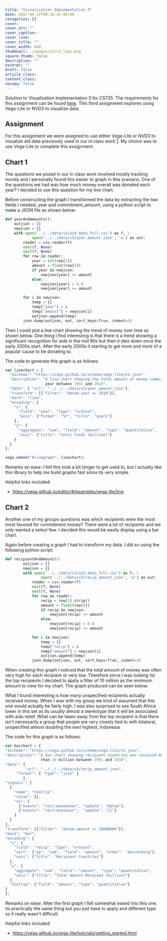 ```yaml
---
title: "Visualization Implementation 3"
date: 2017-09-22T00:18:41-04:00
categories: []
cover:
cover_alt: ""
cover_caption:
cover_link:
cover_title: ""
cover_width: 640
thumbnail: ./images/v3/v3_logo.png
square_thumb: false
description: ""
excerpt: ""
draft: false
article_class:
content_class:
nocopy: false
---
```

Solution to Visualization Implementation 3 for CS725. The requirements for this
assignment can be found [here](http://www.cs.odu.edu/~mweigle/CS725-F17/VI3).
This third assignment explores using Vega-Lite or NVD3 to visualize data.

<!--more-->

<link rel="stylesheet" type="text/css" href="../../../styles/home.css">



## Assignment

For this assignment we were assigned to use either Vega-Lite or NVD3 to visualize
aid data previously used in our in class work [1](http://www.cs.odu.edu/~mweigle/CS725-F17/ICW1).
My choice was to use Vega-Lite to complete this assignment.

## Chart 1

The questions we posed in our in class work involved mostly tracking money and I personally
found this easier to graph in this scenario. One of the questions we had was how much money
overall was donated each year? I decided to use this question for my line chart.

Before constructing the graph I transformed the data by extracting the two fields I needed,
year and commitment_amount, using a python script to make a JSON file as shown below:

```python
def yearAndAmounts():
    outjson = []
    newjson = {}
    with open('../../data/v3/aid_data_full.csv') as f, \
            open('../../data/v3/year_amount.json', 'w') as out:
        reader = csv.reader(f)
        next(f, None)
        next(f, None)
        for row in reader:
            year = int(row[1])
            amount = float(row[4])
            if year in newjson:
                newjson[year] += amount
            else:
                newjson[year] = 0.0
                newjson[year] += amount

        for i in newjson:
            temp = {}
            temp["year"] = i
            temp["amount"] = newjson[i]
            outjson.append(temp)
        json.dump(outjson, out, sort_keys=True, indent=4)
```

Then I could plot a line chart showing the trend of money over time as shown below.
One thing I find interesting is that there is a trend showing a significant recognition
for aids in the mid 90s but then it dies down once the early 2000s start. After the early
2000s it starting to get more and more of a popular cause to be donating to.

<div id="linegraph"></div>

The code to generate this graph is as follows:

```Javascript
var linechart = {
  "$schema": "https://vega.github.io/schema/vega-lite/v2.json",
  "description": "A line chart showing the total amount of money committed every
                  year between 1991 and 2010",
  "data": { "url": "../../../data/v3/year_amount.json"},
  "transform": [{"filter": "datum.year <= 2010"}],
  "mark": "line",
  "encoding": {
    "x": {
      "field": "year", "type": "ordinal",
      "axis": {"format": "%Y", "title": "years"}
    },
    "y": {
      "aggregate": "sum", "field": "amount", "type": "quantitative",
      "axis": {"title": "total funds (million)"}
    }
  }
};

vega.embed("#linegraph", linechart);
```

Remarks on ease: I felt this took a bit longer to get used to, but I actually like this
library to help me build graphs fast since its very simple.

Helpful links included:

- https://vega.github.io/editor/#/examples/vega-lite/line

## Chart 2


Another one of my groups questions was which recipients were the most most favored for
commitment money? There were a lot of recipients and we only wanted a select few. I decided
this would be easily display using a bar chart.

Again before creating a graph I had to transform my data. I did so using the following
python script:

```python
def recipientAndAmount():
        outjson = []
        newjson = {}
        with open('../../data/v3/aid_data_full.csv') as f, \
                open('../../data/v3/recip_amount.json', 'w') as out:
            reader = csv.reader(f)
            next(f, None)
            next(f, None)
            for row in reader:
                recip = row[3].strip()
                amount = float(row[4])
                if recip in newjson:
                    newjson[recip] += amount
                else:
                    newjson[recip] = 0.0
                    newjson[recip] += amount

            for i in newjson:
                temp = {}
                temp["recip"] = i
                temp["amount"] = newjson[i]
                outjson.append(temp)
            json.dump(outjson, out, sort_keys=True, indent=4)
```

When creating this graph I noticed that the total amount of money was often very
high for each recipient or very low. Therefore since I was looking for the top recipients
I decided to apply a filter of 10 million as the minimum amount to view for my chart. The graph
produced can be seen below.

What I found interesting is how many unspecified recipients actually received money.
When I was with my group we kind of assumed that this one would actually be fairly high.
I was also surprised to see South Africa lower in this set as its usually almost a stereotype
that it will be associated with aids relief. What can be taken away from the top recipient
is that there isn't necessarily a group that people are very closely tied to with bilateral,
unspecified almost doubling the next highest, Indonesia.



<div id="bargraph"></div>

The code for this graph is as follows:

```Javascript
var barchart = {
"$schema": "https://vega.github.io/schema/vega-lite/v2.json",
"description": "A bar chart showing recipient countries who received more
                than 10 million between 1991 and 2010",
"data": {
         "url": "../../../data/v3/recip_amount.json",
     "format": { "type": "json" }
        },
"signals": [
  {
    "name": "tooltip",
    "value": {},
    "on": [
      {"events": "rect:mouseover", "update": "datum"},
      {"events": "rect:mouseout",  "update": "{}"}
    ]
  }
],
"transform": [{"filter": "datum.amount >= 10000000"}],
"mark": "bar",
"encoding": {
  "x": {
    "field": "recip", "type": "ordinal",
    "sort": {"op": "sum", "field": "amount", "order": "descending"},
    "axis": {"title": "Recipient Countries"}
  },
  "y": {
    "aggregate": "sum", "field": "amount", "type": "quantitative",
    "axis": {"title": "Total Amount Received (million)"}
  },
  "tooltip": {"field": "amount", "type": "quantitative"}
}
};
```

Remarks on ease: After the first graph I felt somewhat eased into this one. Its practically
the same thing but you just have to apply and different type so it really wasn't difficult.


Helpful links included:

- https://vega.github.io/vega-lite/tutorials/getting_started.html


<!-- Scripts -->
<script src="https://cdnjs.cloudflare.com/ajax/libs/vega/3.0.2/vega.js"></script>
<script src="https://cdnjs.cloudflare.com/ajax/libs/vega-lite/2.0.0-rc3/vega-lite.js"></script>
<script src="https://cdnjs.cloudflare.com/ajax/libs/vega-embed/3.0.0-beta.20/vega-embed.js"></script>
<script src="../../../scripts/v3/embed.js"></script>
